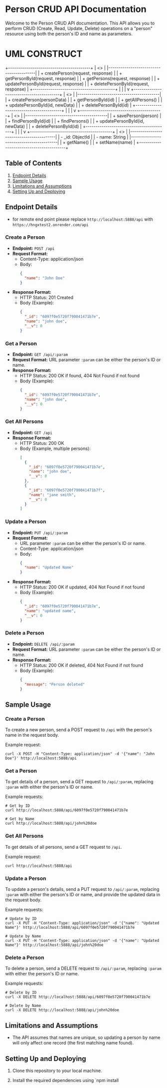 

# Person CRUD API Documentation

Welcome to the Person CRUD API documentation. This API allows you to perform CRUD (Create, Read, Update, Delete) operations on a "person" resource using both the person's ID and name as parameters.




# UML CONSTRUCT

+-----------------------------------------+
|              <<API Controller>>          |
|-----------------------------------------|
| + createPerson(request, response)       |
| + getPersonById(request, response)      |
| + getPersons(request, response)         |
| + updatePersonById(request, response)   |
| + deletePersonById(request, response)   |
+-----------------------------------------+
                  |
                  |
                  |
                  v
+-----------------------------------------+
|            <<Service Layer>>           |
|-----------------------------------------|
| + createPerson(personData)              |
| + getPersonById(id)                     |
| + getAllPersons()                       |
| + updatePersonById(id, newData)         |
| + deletePersonById(id)                  |
+-----------------------------------------+
                  |
                  |
                  |
                  v
+-----------------------------------------+
|           <<Data Access Layer>>         |
|-----------------------------------------|
| + savePerson(person)                    |
| + findPersonById(id)                   |
| + findPersons()                        |
| + updatePersonById(id, newData)        |
| + deletePersonById(id)                 |
+-----------------------------------------+
                  |
                  |
                  |
                  v
+-----------------------------------------+
|            <<Database Model>>           |
|-----------------------------------------|
| - _id: ObjectId                         |
| - name: String                          |
|-----------------------------------------|
| + getName()                            |
| + setName(name)                        |
+-----------------------------------------+

## Table of Contents

1. [Endpoint Details](#endpoint-details)
2. [Sample Usage](#sample-usage)
3. [Limitations and Assumptions](#limitations-and-assumptions)
4. [Setting Up and Deploying](#setting-up-and-deploying)

## Endpoint Details
- for remote end point please replace  `http://localhost:5888/api` with `https://hngxtest2.onrender.com/api`
### Create a Person

- **Endpoint:** `POST /api`
- **Request Format:**
  - Content-Type: application/json
  - Body:
    ```json
    {
      "name": "John Doe"
    }
    ```
- **Response Format:**
  - HTTP Status: 201 Created
  - Body (Example):
    ```json
    {
      "_id": "6097f0e5720f790041471b7e",
      "name": "john doe",
      "__v": 0
    }
    ```

### Get a Person

- **Endpoint:** `GET /api/:param`
- **Request Format:** URL parameter `:param` can be either the person's ID or name.
- **Response Format:**
  - HTTP Status: 200 OK if found, 404 Not Found if not found
  - Body (Example):
    ```json
    {
      "_id": "6097f0e5720f790041471b7e",
      "name": "john doe",
      "__v": 0
    }
    ```

### Get All Persons

- **Endpoint:** `GET /api`
- **Response Format:**
  - HTTP Status: 200 OK
  - Body (Example, multiple persons):
    ```json
    [
      {
        "_id": "6097f0e5720f790041471b7e",
        "name": "john doe",
        "__v": 0
      },
      {
        "_id": "6097f0e5720f790041471b7f",
        "name": "jane smith",
        "__v": 0
      }
    ]
    ```

### Update a Person

- **Endpoint:** `PUT /api/:param`
- **Request Format:**
  - URL parameter `:param` can be either the person's ID or name.
  - Content-Type: application/json
  - Body:
    ```json
    {
      "name": "Updated Name"
    }
    ```
- **Response Format:**
  - HTTP Status: 200 OK if updated, 404 Not Found if not found
  - Body (Example):
    ```json
    {
      "_id": "6097f0e5720f790041471b7e",
      "name": "updated name",
      "__v": 0
    }
    ```

### Delete a Person

- **Endpoint:** `DELETE /api/:param`
- **Request Format:** URL parameter `:param` can be either the person's ID or name.
- **Response Format:**
  - HTTP Status: 200 OK if deleted, 404 Not Found if not found
  - Body (Example):
    ```json
    {
      "message": "Person deleted"
    }
    ```

## Sample Usage

### Create a Person

To create a new person, send a POST request to `/api` with the person's name in the request body.

Example request:
```shell
curl -X POST -H "Content-Type: application/json" -d '{"name": "John Doe"}' http://localhost:5888/api
```

### Get a Person

To get details of a person, send a GET request to `/api/:param`, replacing `:param` with either the person's ID or name.

Example requests:
```shell
# Get by ID
curl http://localhost:5888/api/6097f0e5720f790041471b7e

# Get by Name
curl http://localhost:5888/api/john%20doe
```

### Get All Persons

To get details of all persons, send a GET request to `/api`.

Example request:
```shell
curl http://localhost:5888/api
```

### Update a Person

To update a person's details, send a PUT request to `/api/:param`, replacing `:param` with either the person's ID or name, and provide the updated data in the request body.

Example requests:
```shell
# Update by ID
curl -X PUT -H "Content-Type: application/json" -d '{"name": "Updated Name"}' http://localhost:5888/api/6097f0e5720f790041471b7e

# Update by Name
curl -X PUT -H "Content-Type: application/json" -d '{"name": "Updated Name"}' http://localhost:5888/api/john%20doe
```

### Delete a Person

To delete a person, send a DELETE request to `/api/:param`, replacing `:param` with either the person's ID or name.

Example requests:
```shell
# Delete by ID
curl -X DELETE http://localhost:5888/api/6097f0e5720f790041471b7e

# Delete by Name
curl -X DELETE http://localhost:5888/api/john%20doe
```

## Limitations and Assumptions

- The API assumes that names are unique, so updating a person by name will only affect one record (the first matching name found).

## Setting Up and Deploying

1. Clone this repository to your local machine.

2. Install the required dependencies using `npm install

